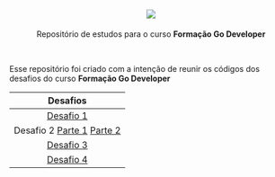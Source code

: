 <h1 align="center">
  <img
    src="https://img.shields.io/badge/golang-black?style=for-the-badge&logo=Go&logoColor=nlue"
  />
</h1>

<div align="center">
  <p>
    Repositório de estudos para o curso
    <strong> Formação Go Developer </strong> <br />
  </p>
  <br />
</div>

<div>
  <p>
    Esse repositório foi criado com a intenção de reunir os códigos dos desafios do curso
    <strong> Formação Go Developer </strong>
  </p>
  <table>
    <thead>
      <tr align="center">
        <th>Desafios</th>
      </tr>
    </thead>
    <tbody align="center">
      <tr>
        <td>
          <a
            href="https://github.com/arthurwaleixo/golang_dio_challenges/blob/main/challenges/challenge1.go"
            >Desafio 1</a
          >
        </td>
      </tr>
      <tr>
        <td>
          Desafio 2
          <a
            href="https://github.com/arthurwaleixo/golang_dio_challenges/blob/main/challenges/challenge2/part1.go"
            >Parte 1</a
          >
          <a
            href="https://github.com/arthurwaleixo/golang_dio_challenges/blob/main/challenges/challenge2/part2.go"
            >Parte 2</a
          >
        </td>
      </tr>
      <tr>
        <td>
          <a
            href="https://github.com/arthurwaleixo/golang_dio_challenges/blob/main/challenges/challenge3.go"
            >Desafio 3</a
          >
        </td>
      </tr>
      <tr>
        <td>
          <a
            href="https://github.com/arthurwaleixo/golang_dio_challenges/blob/main/challenges/challenge4.go"
            >Desafio 4</a
          >
        </td>
      </tr>
    </tbody>
  </table>
</div>
